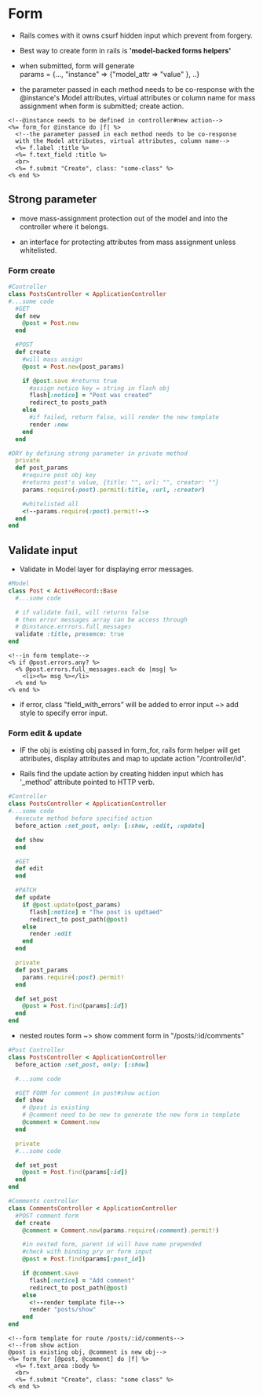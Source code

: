 # Form

* Rails comes with it owns csurf hidden input which prevent from forgery.  

* Best way to create form in rails is **'model-backed forms helpers'**  

* when submitted, form will generate   
params = {..., "instance" => {"model_attr => "value" }, ..}  

* the parameter passed in each method needs to be co-response
  with the @instance's Model attributes, virtual attributes or column name for mass assignment when form is submitted; create action.

```erb
<!--@instance needs to be defined in controller#new action-->
<%= form_for @instance do |f| %>
  <!--the parameter passed in each method needs to be co-response
  with the Model attributes, virtual attributes, column name-->
  <%= f.label :title %>
  <%= f.text_field :title %>
  <br>
  <%= f.submit "Create", class: "some-class" %>
<% end %>
```

## Strong parameter 
* move mass-assignment protection out of the model and into the controller where it belongs.  

* an interface for protecting attributes from mass assignment unless whitelisted.

### Form create

```ruby
#Controller
class PostsController < ApplicationController
#...some code
  #GET
  def new
    @post = Post.new
  end

  #POST
  def create
    #will mass assign
    @post = Post.new(post_params)

    if @post.save #returns true
      #assign notice key = string in flash obj
      flash[:notice] = "Post was created"
      redirect_to posts_path
    else
      #if failed, return false, will render the new template
      render :new
    end
  end

#DRY by defining strong parameter in private method
  private
  def post_params
    #require post obj key
    #returns post's value, {title: "", url: "", creator: ""}
    params.require(:post).permit(:title, :url, :creator)

    #whitelisted all
    <!--params.require(:post).permit!-->
  end
end
```

## Validate input

* Validate in Model layer for displaying error messages.

```ruby
#Model
class Post < ActiveRecord::Base
  #...some code

  # if validate fail, will returns false
  # then error messages array can be access through
  # @instance.errrors.full_messages
  validate :title, presence: true
end
```

```erb
<!--in form template-->
<% if @post.errors.any? %>
  <% @post.errors.full_messages.each do |msg| %>
    <li><%= msg %></li>
  <% end %>
<% end %>
```

* if error, class "field_with_errors" will be added to error input ~> add style to specify error input.

### Form edit & update 
* IF the obj is existing obj passed in form_for, rails form helper will get attributes, display attributes and map to update action "/controller/id".

* Rails find the update action by creating hidden input which has '_method' attribute pointed to HTTP verb.

```ruby
#Controller
class PostsController < ApplicationController
#...some code
  #execute method before specified action
  before_action :set_post, only: [:show, :edit, :update]

  def show
  end

  #GET
  def edit
  end

  #PATCH
  def update
    if @post.update(post_params)
      flash[:notice] = "The post is updtaed"
      redirect_to post_path(@post)
    else
      render :edit
    end
  end

  private
  def post_params
    params.require(:post).permit!
  end

  def set_post
    @post = Post.find(params[:id])
  end
end
```

* nested routes form ~> show comment form in "/posts/:id/comments"

```ruby
#Post Controller
class PostsController < ApplicationController
  before_action :set_post, only: [:show]

  #...some code

  #GET FORM for comment in post#show action
  def show
    # @post is existing
    # @comment need to be new to generate the new form in template
    @comment = Comment.new
  end

  private
  #...some code

  def set_post
    @post = Post.find(params[:id])
  end
end
```

```ruby
#Comments controller
class CommentsController < ApplicationController
  #POST comment form
  def create
    @comment = Comment.new(params.require(:comment).permit!)

    #in nested form, parent id will have name prepended
    #check with binding pry or form input
    @post = Post.find(params[:post_id])

    if @comment.save
      flash[:notice] = "Add comment"
      redirect_to post_path(@post)
    else
      <!--render template file-->
      render "posts/show"
    end
end
```

```erb
<!--form template for route /posts/:id/comments-->
<!--from show action
@post is existing obj, @comment is new obj-->
<%= form_for [@post, @comment] do |f| %>
  <%= f.text_area :body %>
  <br>
  <%= f.submit "Create", class: "some class" %>
<% end %>
```